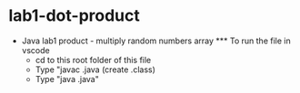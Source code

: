 # lab1-dot-product
* Java lab1 product - multiply random numbers array
  *** To run the file in vscode
  - cd to this root folder of this file
  - Type "javac <filename>.java (create <filename>.class)
  - Type "java <filename>.java"
